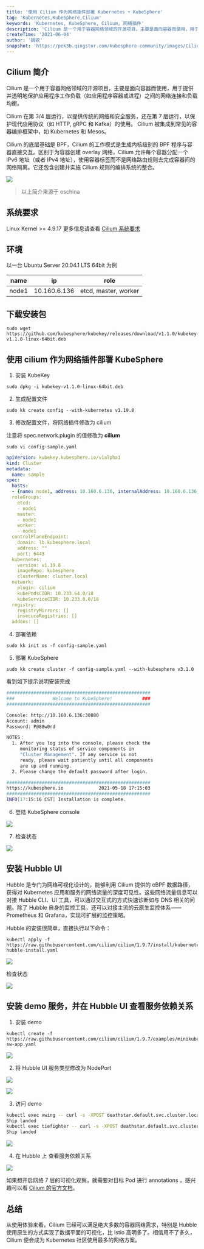 ```yaml
---
title: '使用 Cilium 作为网络插件部署 Kubernetes + KubeSphere'
tag: 'Kubernetes,KubeSphere,Cilium'
keywords: 'Kubernetes, KubeSphere, Cilium, 网络插件'
description: 'Cilium 是一个用于容器网络领域的开源项目，主要是面向容器而使用，用于提供并透明地保护应用程序工作负载（如应用程序容器或进程）之间的网络连接和负载均衡。本文主要介绍如何使用 Cilium 作为网络插件部署 Kubernetes 和 KubeSphere。'
createTime: '2021-06-04'
author: '姚锐'
snapshot: 'https://pek3b.qingstor.com/kubesphere-community/images/Cilium-KubeSphere-Kubernetes.png'
---
```


## Cilium 简介
Cilium 是一个用于容器网络领域的开源项目，主要是面向容器而使用，用于提供并透明地保护应用程序工作负载（如应用程序容器或进程）之间的网络连接和负载均衡。

Cilium 在第 3/4 层运行，以提供传统的网络和安全服务，还在第 7 层运行，以保护现代应用协议（如 HTTP, gRPC 和 Kafka）的使用。 Cilium 被集成到常见的容器编排框架中，如 Kubernetes 和 Mesos。

Cilium 的底层基础是 BPF，Cilium 的工作模式是生成内核级别的 BPF 程序与容器直接交互。区别于为容器创建 overlay 网络，Cilium 允许每个容器分配一个 IPv6 地址（或者 IPv4 地址），使用容器标签而不是网络路由规则去完成容器间的网络隔离。它还包含创建并实施 Cilium 规则的编排系统的整合。

![](https://pek3b.qingstor.com/kubesphere-community/images/cilium.png)

> 以上简介来源于 oschina

## 系统要求
Linux Kernel >= 4.9.17
更多信息请查看 [Cilium 系统要求](https://docs.cilium.io/en/v1.9/operations/system_requirements/)

## 环境
以一台 Ubuntu Server 20.04.1 LTS 64bit 为例

| name | ip | role |
| --- | ---| --- |
| node1 | 10.160.6.136 | etcd, master, worker |

## 下载安装包
```
sudo wget https://github.com/kubesphere/kubekey/releases/download/v1.1.0/kubekey-v1.1.0-linux-64bit.deb
```

## 使用 cilium 作为网络插件部署 KubeSphere

1. 安装 KubeKey
```
sudo dpkg -i kubekey-v1.1.0-linux-64bit.deb
```
2. 生成配置文件
```
sudo kk create config --with-kubernetes v1.19.8
```
3. 修改配置文件，将网络插件修改为 cilium

注意将 spec.network.plugin 的值修改为 **cilium**

```
sudo vi config-sample.yaml
```

```yaml
apiVersion: kubekey.kubesphere.io/v1alpha1
kind: Cluster
metadata:
  name: sample
spec:
  hosts:
  - {name: node1, address: 10.160.6.136, internalAddress: 10.160.6.136, user: ubuntu, password: ********}
  roleGroups:
    etcd:
    - node1
    master: 
    - node1
    worker:
    - node1
  controlPlaneEndpoint:
    domain: lb.kubesphere.local
    address: ""
    port: 6443
  kubernetes:
    version: v1.19.8
    imageRepo: kubesphere
    clusterName: cluster.local
  network:
    plugin: cilium
    kubePodsCIDR: 10.233.64.0/18
    kubeServiceCIDR: 10.233.0.0/18
  registry:
    registryMirrors: []
    insecureRegistries: []
  addons: []
```

4. 部署依赖
```
sudo kk init os -f config-sample.yaml
```

5. 部署 KubeSphere
```
sudo kk create cluster -f config-sample.yaml --with-kubesphere v3.1.0
```

看到如下提示说明安装完成
```bash
#####################################################
###              Welcome to KubeSphere!           ###
#####################################################

Console: http://10.160.6.136:30880
Account: admin
Password: P@88w0rd

NOTES：
  1. After you log into the console, please check the
     monitoring status of service components in
     "Cluster Management". If any service is not
     ready, please wait patiently until all components 
     are up and running.
  2. Please change the default password after login.

#####################################################
https://kubesphere.io             2021-05-18 17:15:03
#####################################################
INFO[17:15:16 CST] Installation is complete.
```

6. 登陆 KubeSphere console

![](https://pek3b.qingstor.com/kubesphere-community/images/1621391485-957760-image.png)

7. 检查状态

![](https://pek3b.qingstor.com/kubesphere-community/images/1621391567-876515-image.png)

## 安装 Hubble UI 

Hubble 是专门为网络可视化设计的，能够利用 Cilium 提供的 eBPF 数据路径，获得对 Kubernetes 应用和服务的网络流量的深度可见性。这些网络流量信息可以对接 Hubble CLI、UI 工具，可以通过交互式的方式快速诊断如与 DNS 相关的问题。除了 Hubble 自身的监控工具，还可以对接主流的云原生监控体系——Prometheus 和 Grafana，实现可扩展的监控策略。


Hubble 的安装很简单，直接执行以下命令：

```
kubectl apply -f https://raw.githubusercontent.com/cilium/cilium/1.9.7/install/kubernetes/quick-hubble-install.yaml
```

![](https://pek3b.qingstor.com/kubesphere-community/images/1621391673-975700-image.png)

检查状态

![](https://pek3b.qingstor.com/kubesphere-community/images/1621391731-248693-image.png)


## 安装 demo 服务，并在 Hubble UI 查看服务依赖关系

1. 安装 demo

```
kubectl create -f https://raw.githubusercontent.com/cilium/cilium/1.9.7/examples/minikube/http-sw-app.yaml
```

![](https://pek3b.qingstor.com/kubesphere-community/images/1621391817-68900-image.png)


2. 将 Hubble UI 服务类型修改为 NodePort

![](https://pek3b.qingstor.com/kubesphere-community/images/1621392459-478999-image.png)

![](https://pek3b.qingstor.com/kubesphere-community/images/1621392485-943218-image.png)

3. 访问 demo

```bash
kubectl exec xwing -- curl -s -XPOST deathstar.default.svc.cluster.local/v1/request-landing
Ship landed
kubectl exec tiefighter -- curl -s -XPOST deathstar.default.svc.cluster.local/v1/request-landing
Ship landed
```

![](https://pek3b.qingstor.com/kubesphere-community/images/1621392797-391370-image.png)

4. 在 Hubble 上 查看服务依赖关系

![](https://pek3b.qingstor.com/kubesphere-community/images/1621337367-698475-image.png)

如果想开启网络 7 层的可视化观察，就需要对目标 Pod 进行 annotations ，感兴趣可以看 [Cilium 的官方文档](http://docs.cilium.io/en/stable/policy/visibility/)。

## 总结

从使用体验来看，Cilium 已经可以满足绝大多数的容器网络需求，特别是 Hubble 使用原生的方式实现了数据平面的可视化，比 Istio 高明多了。相信用不了多久，Cilium 便会成为 Kubernetes 社区使用最多的网络方案。
